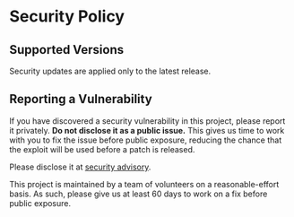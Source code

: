 # Security Policy

## Supported Versions

Security updates are applied only to the latest release.

## Reporting a Vulnerability

If you have discovered a security vulnerability in this project, please report it privately. **Do not disclose it as a public issue.** This gives us time to work with you to fix the issue before public exposure, reducing the chance that the exploit will be used before a patch is released.

Please disclose it at [security advisory](https://github.com/byllyfish/finsy/security/advisories/new).

This project is maintained by a team of volunteers on a reasonable-effort basis. As such, please give us at least 60 days to work on a fix before public exposure.
